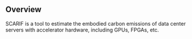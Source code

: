 ## Overview
SCARIF is a tool to estimate the embodied carbon emissions of data center servers with accelerator hardware, including GPUs, FPGAs, etc.
